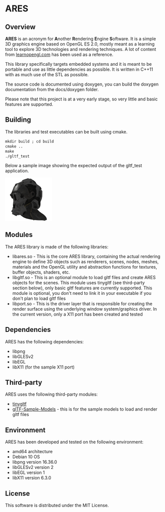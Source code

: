 # ARES

## Overview

**ARES** is an acronym for <b>A</b>nother <b>R</b>endering <b>E</b>ngine <b>S</b>oftware. It is a simple 3D graphics engine based on OpenGL ES 2.0, mostly meant as a learning tool to explore 3D technologies and rendering techniques. A lot of content from [learnopengl.com](https://learnopengl.com/) has been used as a reference.

This library specifically targets embedded systems and it is meant to be portable and use as little dependencies as possible. It is written in C++11 with as much use of the STL as possible.

The source code is documented using doxygen, you can build the doxygen documentation from the docs/doxygen folder.

Please note that this project is at a very early stage, so very little and basic features are supported.

## Building

The libraries and test executables can be built using cmake.

```
mkdir build ; cd build
cmake ..
make
./gltf_test
```

Below a sample image showing the expected output of the gltf_test application.

<img title="gltf_test" alt="gltf_test" src="gltf_test.png"  width="30%">

## Modules

The ARES library is made of the following libraries:

- libares.so - This is the core ARES library, containing the actual rendering engine to define 3D objects such as renderers, scenes, nodes, meshes, materials and the OpenGL utility and abstraction functions for textures, buffer objects, shaders, etc.
- libgltf.so - This is an optional module to load gltf files and create ARES objects for the scenes. This module uses tinygltf (see third-party section below), only basic gltf features are currently supported. This module is optional, you don't need to link it in your executable if you don't plan to load gltf files
- libport.so - This is the driver layer that is responsible for creating the render surface using the underlying window system/graphics driver. In the current version, only a X11 port has been created and tested

## Dependencies

ARES has the following dependencies:

- libpng
- libGLESv2
- libEGL
- libX11 (for the sample X11 port)

## Third-party

ARES uses the following third-party modules:

- [tinygltf](https://github.com/syoyo/tinygltf)
- [glTF-Sample-Models](https://github.com/KhronosGroup/glTF-Sample-Models) - this is for the sample models to load and render gltf files

## Environment

ARES has been developed and tested on the following environment:

- amd64 architecture
- Debian 10 OS
- libpng version 16.36.0
- libGLESv2 version 2
- libEGL version 1
- libX11 version 6.3.0

## License

This software is distributed under the MIT License.
